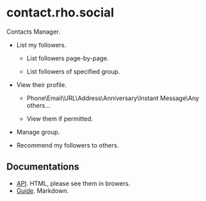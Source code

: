 # contact.rho.social

Contacts Manager.

- List my followers.

  - List followers page-by-page.

  - List followers of specified group.

- View their profile.

  - Phone\Email\URL\Address\Anniversary\Instant Message\Any others...

  - View them if permitted.

- Manage group.

- Recommend my followers to others.

## Documentations

- [API](docs/api). HTML, please see them in browers.
- [Guide](docs/guide). Markdown.